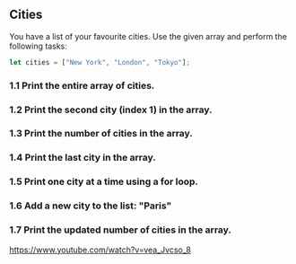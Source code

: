 ## Cities

You have a list of your favourite cities. Use the given array and perform the following tasks:

```js
let cities = ["New York", "London", "Tokyo"];
```

### 1.1 Print the entire array of cities.

### 1.2 Print the second city (index 1) in the array.

### 1.3 Print the number of cities in the array.

### 1.4 Print the last city in the array.

### 1.5 Print one city at a time using a for loop.

### 1.6 Add a new city to the list: "Paris"

### 1.7 Print the updated number of cities in the array.


https://www.youtube.com/watch?v=vea_Jvcso_8
